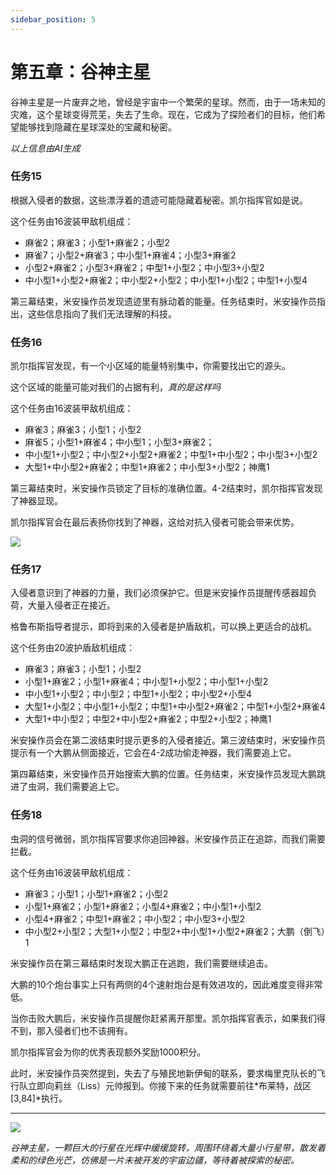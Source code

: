 ```yaml
---
sidebar_position: 5
---
```


# 第五章：谷神主星

谷神主星是一片废弃之地，曾经是宇宙中一个繁荣的星球。然而，由于一场未知的灾难，这个星球变得荒芜，失去了生命。现在，它成为了探险者们的目标，他们希望能够找到隐藏在星球深处的宝藏和秘密。

*以上信息由AI生成*

### 任务15

根据入侵者的数据，这些漂浮着的遗迹可能隐藏着秘密。凯尔指挥官如是说。

这个任务由16波装甲敌机组成：

- 麻雀2；麻雀3；小型1+麻雀2；小型2
- 麻雀7；小型2+麻雀3；中小型1+麻雀4；小型3+麻雀2
- 小型2+麻雀2；小型3+麻雀2；中型1+小型2；中小型3+小型2
- 中小型1+小型2+麻雀2；中小型2+小型2；中小型1+小型2；中型1+小型4

第三幕结束，米安操作员发现遗迹里有脉动着的能量。任务结束时，米安操作员指出，这些信息指向了我们无法理解的科技。

### 任务16

凯尔指挥官发现，有一个小区域的能量特别集中，你需要找出它的源头。

这个区域的能量可能对我们的占据有利，*真的是这样吗*

这个任务由16波装甲敌机组成：

- 麻雀3；麻雀3；小型1；小型2
- 麻雀5；小型1+麻雀4；中小型1；小型3+麻雀2；
- 中小型1+小型2；中小型2+小型2+麻雀2；中型1+中小型2；中小型3+小型2
- 大型1+中小型2+麻雀2；中型1+麻雀2；中小型3+小型2；神鹰1

第三幕结束时，米安操作员锁定了目标的准确位置。4-2结束时，凯尔指挥官发现了神器显现。

凯尔指挥官会在最后表扬你找到了神器，这给对抗入侵者可能会带来优势。

<img src="/Campaign/artifact.png" style={{zoom:1}}/>

### 任务17

入侵者意识到了神器的力量，我们必须保护它。但是米安操作员提醒传感器超负荷，大量入侵者正在接近。

格鲁布斯指导者提示，即将到来的入侵者是护盾敌机，可以换上更适合的战机。

这个任务由20波护盾敌机组成：

- 麻雀3；麻雀3；小型1；小型2
- 小型1+麻雀2；小型1+麻雀4；中小型1+小型2；中小型1+小型2
- 中小型1+小型2；中小型2；中型1+小型2；中小型2+小型4
- 大型1+小型2；中小型1+小型2；中型1+中小型2+麻雀2；中型1+小型2+麻雀4
- 大型1+中小型2；中型2+中小型2+麻雀2；中型2+小型2；神鹰1

米安操作员会在第二波结束时提示更多的入侵者接近。第三波结束时，米安操作员提示有一个大鹏从侧面接近，它会在4-2成功偷走神器，我们需要追上它。

第四幕结束，米安操作员开始搜索大鹏的位置。任务结束，米安操作员发现大鹏跳进了虫洞，我们需要追上它。

### 任务18

虫洞的信号微弱，凯尔指挥官要求你追回神器。米安操作员正在追踪，而我们需要拦截。

这个任务由16波装甲敌机组成：

- 麻雀3；小型1；小型1+麻雀2；小型2
- 小型1+麻雀2；小型1+麻雀2；小型4+麻雀2；中小型1+小型2
- 小型4+麻雀2；中型1+麻雀2；中小型2；中小型3+小型2
- 中小型2+小型2；大型1+小型2；中型2+中小型1+小型2+麻雀2；大鹏（倒飞）1

米安操作员在第三幕结束时发现大鹏正在逃跑，我们需要继续追击。

大鹏的10个炮台事实上只有两侧的4个速射炮台是有效进攻的，因此难度变得非常低。

当你击败大鹏后，米安操作员提醒你赶紧离开那里。凯尔指挥官表示，如果我们得不到，那入侵者们也不该拥有。

凯尔指挥官会为你的优秀表现额外奖励1000积分。

此时，米安操作员突然提到，失去了与殖民地新伊甸的联系，要求梅里克队长的飞行队立即向莉丝（Liss）元帅报到。你接下来的任务就需要前往*布莱特，战区\[3,84\]*执行。

---

<img src="/Campaign/cm.png" style={{zoom:0.5}}/>

*谷神主星，一颗巨大的行星在光辉中缓缓旋转，周围环绕着大量小行星带，散发着柔和的绿色光芒，仿佛是一片未被开发的宇宙边疆，等待着被探索的秘密。*